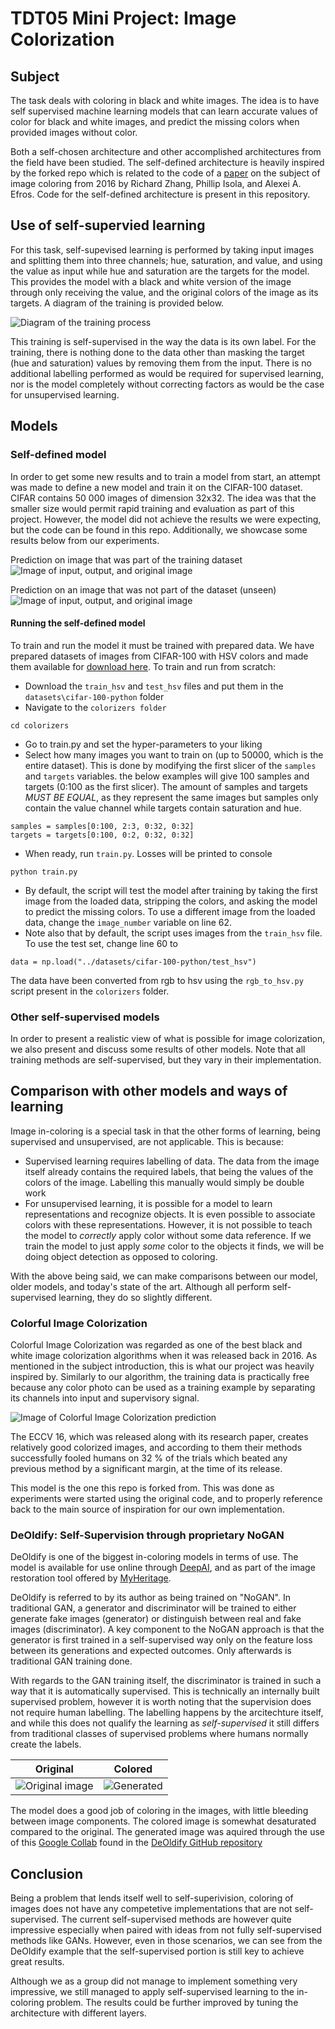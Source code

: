 <!--<h3><b>Colorful Image Colorization</b></h3>-->
# TDT05 Mini Project: Image Colorization
## Subject
The task deals with coloring in black and white images. The idea is to have self supervised machine learning models that can learn accurate values of color for black and white images, and predict the missing colors when provided images without color.

Both a self-chosen architecture and other accomplished architectures from the field have been studied. The self-defined architecture is heavily inspired by the forked repo which is related to the code of a [paper](https://arxiv.org/pdf/1603.08511.pdf) on the subject of image coloring from 2016 by Richard Zhang, Phillip Isola, and Alexei A. Efros. Code for the self-defined architecture is present in this repository.

## Use of self-supervied learning
For this task, self-supevised learning is performed by taking input images and splitting them into three channels; hue, saturation, and value, and using the value as input while hue and saturation are the targets for the model. This provides the model with a black and white version of the image through only receiving the value, and the original colors of the image as its targets. A diagram of the training is provided below.

![Diagram of the training process](imgs/process.drawio.png)

This training is self-supervised in the way the data is its own label. For the training, there is nothing done to the data other than masking the target (hue and saturation) values by removing them from the input. There is no additional labelling performed as would be required for supervised learning, nor is the model completely without correcting factors as would be the case for unsupervised learning.
## Models
### Self-defined model
In order to get some new results and to train a model from start, an attempt was made to define a new model and train it on the CIFAR-100 dataset. CIFAR contains 50 000 images of dimension 32x32. The idea was that the smaller size would permit rapid training and evaluation as part of this project. However, the model did not achieve the results we were expecting, but the code can be found in this repo. Additionally, we showcase some results below from our experiments.

Prediction on image that was part of the training dataset
![Image of input, output, and original image](imgs_out/our_model/train_result.png?raw=true "Prediction on training data")

Prediction on an image that was not part of the dataset (unseen)
![Image of input, output, and original image](imgs_out/our_model/test_result.png?raw=true "Prediction on test data")

#### Running the self-defined model
To train and run the model it must be trained with prepared data. We have prepared datasets of images from CIFAR-100 with HSV colors and made them available for [download here](https://folk.ntnu.no/larsira/tdt05/).
To train and run from scratch:
- Download the `train_hsv` and `test_hsv` files and put them in the `datasets\cifar-100-python` folder
- Navigate to the `colorizers folder`
```
cd colorizers
```
- Go to train.py and set the hyper-parameters to your liking
- Select how many images you want to train on (up to 50000, which is the entire dataset). This is done by modifying the first slicer of the `samples` and `targets` variables. the below examples will give 100 samples and targets (0:100 as the first slicer). The amount of samples and targets *MUST BE EQUAL*, as they represent the same images but samples only contain the value channel while targets contain saturation and hue.
```
samples = samples[0:100, 2:3, 0:32, 0:32]
targets = targets[0:100, 0:2, 0:32, 0:32]
```
- When ready, run `train.py`. Losses will be printed to console
```
python train.py
```
- By default, the script will test the model after training by taking the first image from the loaded data, stripping the colors, and asking the model to predict the missing colors. To use a different image from the loaded data, change the `image_number` variable on line 62.
- Note also that by default, the script uses images from the `train_hsv` file. To use the test set, change line 60 to
```
data = np.load("../datasets/cifar-100-python/test_hsv")
```

The data have been converted from rgb to hsv using the `rgb_to_hsv.py` script present in the `colorizers` folder.

### Other self-supervised models
In order to present a realistic view of what is possible for image colorization, we also present and discuss some results of other models. Note that all training methods are self-supervised, but they vary in their implementation.

## Comparison with other models and ways of learning
Image in-coloring is a special task in that the other forms of learning, being supervised and unsupervised, are not applicable. This is because:
- Supervised learning requires labelling of data. The data from the image itself already contains the required labels, that being the values of the colors of the image. Labelling this manually would simply be double work
- For unsupervised learning, it is possible for a model to learn representations and recognize objects. It is even possible to associate colors with these representations. However, it is not possible to teach the model to _correctly_ apply color without some data reference. If we train the model to just apply _some_ color to the objects it finds, we will be doing object detection as opposed to coloring.

With the above being said, we can make comparisons between our model, older models, and today's state of the art. Although all perform self-supervised learning, they do so slightly different.

### Colorful Image Colorization

Colorful Image Colorization was regarded as one of the best black and white image colorization algorithms when it was released back in 2016. As mentioned in the subject introduction, this is what our project was heavily inspired by. Similarly to our algorithm, the training data is practically free because any color photo can be used as a training example by separating its channels into input and supervisory signal.

![Image of Colorful Image Colorization prediction](imgs_out/ECCV_SIGGRAPH_test.png?raw=true "Colorful Image Colorization Prediction")

The ECCV 16, which was released along with its research paper, creates relatively good colorized images, and according to them their methods successfully fooled humans on 32 % of the trials which beated any previous method by a significant margin, at the time of its release.

This model is the one this repo is forked from. This was done as experiments were started using the original code, and to properly reference back to the main source of inspiration for our own implementation.

### DeOldify: Self-Supervision through proprietary NoGAN
DeOldify is one of the biggest in-coloring models in terms of use. The model is available for use online through [DeepAI](https://deepai.org/machine-learning-model/colorizer), and as part of the image restoration tool offered by [MyHeritage](https://www.myheritage.no/incolor).

DeOldify is referred to by its author as being trained on "NoGAN". In traditional GAN, a generator and discriminator will be trained to either generate fake images (generator) or distinguish between real and fake images (discriminator). A key component to the NoGAN approach is that the generator is first trained in a self-supervised way only on the feature loss between its generations and expected outcomes. Only afterwards is traditional GAN training done. 

With regards to the GAN training itself, the discriminator is trained in such a way that it is automatically supervised. This is technically an internally built supervised problem, however it is worth noting that the supervision does not require human labelling. The labelling happens by the arcitechture itself, and while this does not qualify the learning as _self-supervised_ it still differs from traditional classes of supervised problems where humans normally create the labels.

Original|Colored
:------:|:-----:
![Original image](imgs/brown-Guernsey-cow-bw.png)|![Generated](imgs_out/deoldify/cow-colored.png)

The model does a good job of coloring in the images, with little bleeding between image components. The colored image is somewhat desaturated compared to the original. The generated image was aquired through the use of this [Google Collab](https://colab.research.google.com/github/jantic/DeOldify/blob/master/ImageColorizerColab.ipynb) found in the [DeOldify GitHub repository](https://github.com/jantic/DeOldify)

## Conclusion
Being a problem that lends itself well to self-superivision, coloring of images does not have any competetive implementations that are not self-supervised. The current self-supervised methods are however quite impressive especially when paired with ideas from not fully self-supervised methods like GANs. However, even in those scenarios, we can see from the DeOldify example that the self-supervised portion is still key to achieve great results.

Although we as a group did not manage to implement something very impressive, we still managed to apply self-supervised learning to the in-coloring problem. The results could be further improved by tuning the architecture with different layers.
